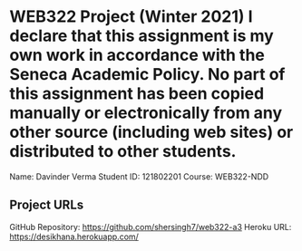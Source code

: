 # WEB322 Project (Winter 2021) I declare that this assignment is my own work in accordance with the Seneca Academic Policy. No part of this assignment has been copied manually or electronically from any other source (including web sites) or distributed to other students. 
Name: Davinder Verma
Student ID: 121802201
Course: WEB322-NDD
## Project URLs
GitHub Repository: https://github.com/shersingh7/web322-a3 Heroku URL: https://desikhana.herokuapp.com/
